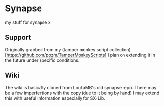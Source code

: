 # Synapse
my stuff for synapse x


## Support
Originally grabbed from my (tamper monkey script collection)[https://github.com/pozm/TamperMonkeyScripts]
I plan on extending it in the future under specific conditions.

## Wiki
The wiki is basically cloned from LoukaMB's old synapse repo. There may be a few imperfections with the copy (due to it being by hand)
I may extend this with useful information especially for SX-Lib.
